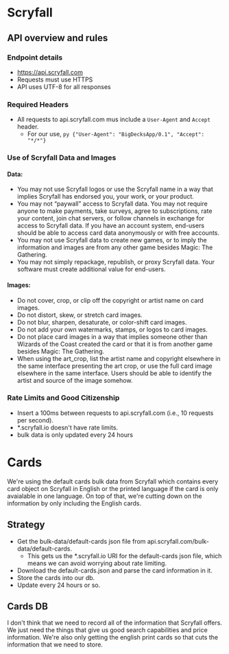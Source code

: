 # Scryfall

## API overview and rules
### Endpoint details
- https://api.scryfall.com
- Requests must use HTTPS
- API uses UTF-8 for all responses

### Required Headers
- All requests to api.scryfall.com mus include a `User-Agent` and `Accept` header.
    - For our use, `py {"User-Agent": "BigDecksApp/0.1", "Accept": "*/*"}`

### Use of Scryfall Data and Images
#### Data:
- You may not use Scryfall logos or use the Scryfall name in a way that implies Scryfall has endorsed you, your work, or your product.
- You may not “paywall” access to Scryfall data. You may not require anyone to make payments, take surveys, agree to subscriptions, rate your content, join chat servers, or follow channels in exchange for access to Scryfall data. If you have an account system, end-users should be able to access card data anonymously or with free accounts.
- You may not use Scryfall data to create new games, or to imply the information and images are from any other game besides Magic: The Gathering.
- You may not simply repackage, republish, or proxy Scryfall data. Your software must create additional value for end-users.

#### Images:
- Do not cover, crop, or clip off the copyright or artist name on card images.
- Do not distort, skew, or stretch card images.
- Do not blur, sharpen, desaturate, or color-shift card images.
- Do not add your own watermarks, stamps, or logos to card images.
- Do not place card images in a way that implies someone other than Wizards of the Coast created the card or that it is from another game besides Magic: The Gathering.
- When using the art_crop, list the artist name and copyright elsewhere in the same interface presenting the art crop, or use the full card image elsewhere in the same interface. Users should be able to identify the artist and source of the image somehow.

### Rate Limits and Good Citizenship
- Insert a 100ms between requests to api.scryfall.com (i.e., 10 requests per second).
- *.scryfall.io doesn't have rate limits.
- bulk data is only updated every 24 hours


# Cards

We're using the default cards bulk data from Scryfall which contains every card object on Scryfall in English or the printed language if the card is only avaialable in one language.
On top of that, we're cutting down on the information by only including the English cards.

## Strategy
- Get the bulk-data/default-cards json file from api.scryfall.com/bulk-data/default-cards.
    - This gets us the *.scryfall.io URI for the default-cards json file, which means we can avoid worrying about rate limiting.
- Download the default-cards.json and parse the card information in it.
- Store the cards into our db.
- Update every 24 hours or so.

## Cards DB
I don't think that we need to record all of the information that Scryfall offers. We just need the things that give us good search capabilities and price information.
We're also only getting the english print cards so that cuts the information that we need to store.

